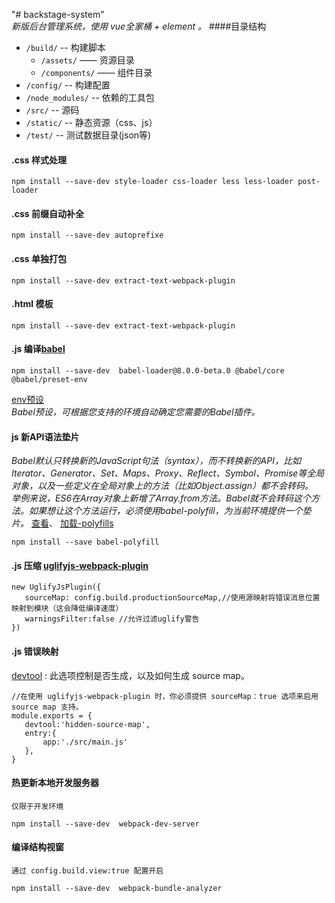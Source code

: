 "# backstage-system"  
*新版后台管理系统，使用 vue全家桶 + element 。*
####目录结构
* `/build/` -- 构建脚本
    * `/assets/` —— 资源目录
    * `/components/` —— 组件目录
* `/config/` -- 构建配置
* `/node_modules/` -- 依赖的工具包
* `/src/` -- 源码
* `/static/` -- 静态资源（css、js）
* `/test/` -- 测试数据目录(json等)

#### .css 样式处理
```
npm install --save-dev style-loader css-loader less less-loader post-loader 
 ```
 
#### .css 前缀自动补全
 ```
 npm install --save-dev autoprefixe
  ```
#### .css 单独打包
 ```
 npm install --save-dev extract-text-webpack-plugin
  ```
#### .html 模板
 ```
 npm install --save-dev extract-text-webpack-plugin
  ```
#### .js 编译[babel](http://babeljs.io/)
 ```
 npm install --save-dev  babel-loader@8.0.0-beta.0 @babel/core @babel/preset-env
  ```
  [env预设](https://babeljs.io/docs/plugins/preset-env)  
  *Babel预设，可根据您支持的环境自动确定您需要的Babel插件。*

#### js 新API语法垫片
*Babel默认只转换新的JavaScript句法（syntax），而不转换新的API，比如Iterator、Generator、Set、Maps、Proxy、Reflect、Symbol、Promise等全局对象，以及一些定义在全局对象上的方法（比如Object.assign）都不会转码。  
举例来说，ES6在Array对象上新增了Array.from方法。Babel就不会转码这个方法。如果想让这个方法运行，必须使用babel-polyfill，为当前环境提供一个垫片。*
[查看](https://blog.csdn.net/crazyfeeling/article/details/70241285)、
[加载-polyfills](https://webpack.docschina.org/guides/shimming/#加载-polyfills)
 ```
 npm install --save babel-polyfill
  ```
#### .js 压缩 [uglifyjs-webpack-plugin](https://webpack.docschina.org/plugins/uglifyjs-webpack-plugin)
 ```
 new UglifyJsPlugin({
    sourceMap: config.build.productionSourceMap,//使用源映射将错误消息位置映射到模块（这会降低编译速度）
    warningsFilter:false //允许过滤uglify警告
 })
  ```

#### .js 错误映射
[devtool](https://webpack.docschina.org/configuration/devtool/) : 此选项控制是否生成，以及如何生成 source map。
 ```
 //在使用 uglifyjs-webpack-plugin 时，你必须提供 sourceMap：true 选项来启用 source map 支持。
 module.exports = {
    devtool:'hidden-source-map',
    entry:{
        app:'./src/main.js'
    },
 }
  ```
#### 热更新本地开发服务器
`仅限于开发环境`
 ```
 npm install --save-dev  webpack-dev-server
  ```
#### 编译结构视窗  
`通过 config.build.view:true 配置开启`
 ```
 npm install --save-dev  webpack-bundle-analyzer
  ```

